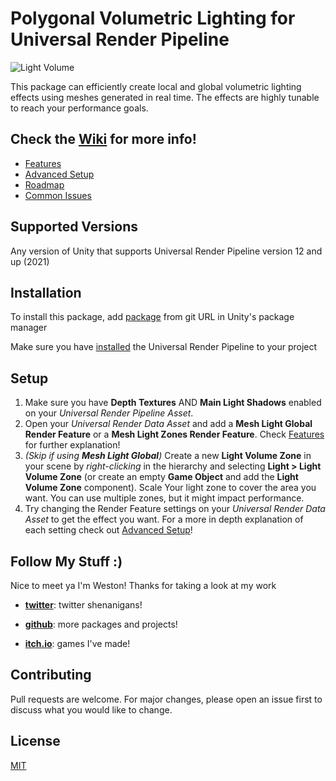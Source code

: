 # Polygonal Volumetric Lighting for Universal Render Pipeline
![Light Volume](https://user-images.githubusercontent.com/57042424/172150199-432d5fa3-45c6-48ed-b0f3-50c1502d4dc9.gif)

This package can efficiently create local and global volumetric lighting effects using meshes generated in real time. The effects are highly tunable to reach your performance goals.

## Check the [Wiki](https://github.com/westonwright/polygonal-volumetric-lighting-urp/wiki) for more info!
* [Features](https://github.com/westonwright/polygonal-volumetric-lighting-urp/wiki/Features)
* [Advanced Setup](https://github.com/westonwright/polygonal-volumetric-lighting-urp/wiki/Advanced-Setup)
* [Roadmap](https://github.com/westonwright/polygonal-volumetric-lighting-urp/wiki/Roadmap)
* [Common Issues](https://github.com/westonwright/polygonal-volumetric-lighting-urp/wiki/Common-Issues)

## Supported Versions
Any version of Unity that supports Universal Render Pipeline version 12 and up (2021)

## Installation
To install this package, add [package](https://github.com/westonwright/polygonal-volumetric-lighting-urp.git) from git URL in Unity's package manager

Make sure you have [installed](https://docs.unity3d.com/Packages/com.unity.render-pipelines.universal@12.0/manual/InstallURPIntoAProject.html) the Universal Render Pipeline to your project

## Setup
1. Make sure you have **Depth Textures** AND **Main Light Shadows** enabled on your *Universal Render Pipeline Asset*.
2. Open your *Universal Render Data Asset* and add a **Mesh Light Global Render Feature** or a **Mesh Light Zones Render Feature**. Check [Features](https://github.com/westonwright/polygonal-volumetric-lighting-urp/wiki/Features) for further explanation!
3. *(Skip if using **Mesh Light Global**)* Create a new **Light Volume Zone** in your scene by *right-clicking* in the hierarchy and selecting **Light > Light Volume Zone** (or create an empty **Game Object** and add the **Light Volume Zone** component). Scale Your light zone to cover the area you want. You can use multiple zones, but it might impact performance. 
4. Try changing the Render Feature settings on your *Universal Render Data Asset* to get the effect you want. For a more in depth explanation of each setting check out [Advanced Setup](https://github.com/westonwright/polygonal-volumetric-lighting-urp/wiki/Advanced-Setup)!

## Follow My Stuff :)
Nice to meet ya I'm Weston! Thanks for taking a look at my work

* [**twitter**](https://twitter.com/WestonWright_): twitter shenanigans!

* [**github**](https://github.com/westonwright): more packages and projects!

* [**itch.io**](https://westonwright.itch.io/): games I've made!

## Contributing
Pull requests are welcome. For major changes, please open an issue first to discuss what you would like to change.

## License
[MIT](https://github.com/westonwright/polygonal-volumetric-lighting-urp/blob/main/LICENSE)
